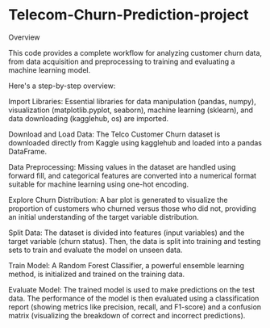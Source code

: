 # Telecom-Churn-Prediction-project
Overview

This code provides a complete workflow for analyzing customer churn data, from data acquisition and preprocessing to training and evaluating a machine learning model.

Here's a step-by-step overview:

Import Libraries: Essential libraries for data manipulation (pandas, numpy), visualization (matplotlib.pyplot, seaborn), machine learning (sklearn), and data downloading (kagglehub, os) are imported.

Download and Load Data: The Telco Customer Churn dataset is downloaded directly from Kaggle using kagglehub and loaded into a pandas DataFrame.

Data Preprocessing: Missing values in the dataset are handled using forward fill, and categorical features are converted into a numerical format suitable for machine learning using one-hot encoding.

Explore Churn Distribution: A bar plot is generated to visualize the proportion of customers who churned versus those who did not, providing an initial understanding of the target variable distribution.

Split Data: The dataset is divided into features (input variables) and the target variable (churn status). Then, the data is split into training and testing sets to train and evaluate the model on unseen data.

Train Model: A Random Forest Classifier, a powerful ensemble learning method, is initialized and trained on the training data.

Evaluate Model: The trained model is used to make predictions on the test data. The performance of the model is then evaluated using a classification report (showing metrics like precision, recall, and F1-score) and a confusion matrix (visualizing the breakdown of correct and incorrect predictions).
